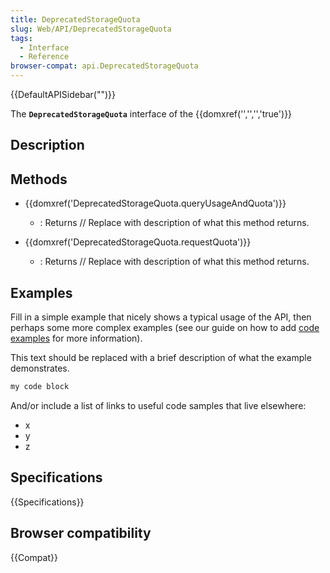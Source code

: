```yaml
---
title: DeprecatedStorageQuota
slug: Web/API/DeprecatedStorageQuota
tags:
  - Interface
  - Reference
browser-compat: api.DeprecatedStorageQuota
---
```

{{DefaultAPISidebar("")}}

The **`DeprecatedStorageQuota`** interface of the {{domxref('','','','true')}} 

## Description

 





## Methods

- {{domxref('DeprecatedStorageQuota.queryUsageAndQuota')}}
  - : Returns // Replace with description of what this method returns.

- {{domxref('DeprecatedStorageQuota.requestQuota')}}
  - : Returns // Replace with description of what this method returns.

## Examples

Fill in a simple example that nicely shows a typical usage of the API, then perhaps some more complex examples (see our guide on how to add [code examples](/en-US/docs/MDN/Contribute/Structures/Code_examples) for more information).

This text should be replaced with a brief description of what the example demonstrates.

```js
my code block
```

And/or include a list of links to useful code samples that live elsewhere:

*   x
*   y
*   z

## Specifications

{{Specifications}}

## Browser compatibility

{{Compat}}

